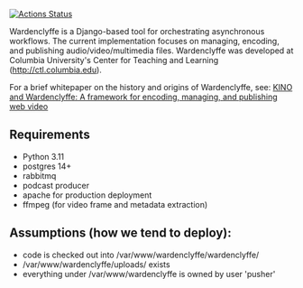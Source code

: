 [![Actions Status](https://github.com/ccnmtl/wardenclyffe/workflows/build-and-test/badge.svg)](https://github.com/ccnmtl/wardenclyffe/actions)


Wardenclyffe is a Django-based tool for orchestrating asynchronous
workflows. The current implementation focuses on managing, encoding,
and publishing audio/video/multimedia files. Wardenclyffe was developed
at Columbia University's Center for Teaching and Learning
(http://ctl.columbia.edu).

For a brief whitepaper on the history and origins of Wardenclyffe, see:
[KINO and Wardenclyffe: A framework for encoding, managing, and publishing web video](https://docs.google.com/document/d/1Wux_2tpNgjt9wA7I-ZoVNdA6Eoxof3d3r7e3bx8WOlM/edit?usp=sharing)

## Requirements

* Python 3.11
* postgres 14+
* rabbitmq
* podcast producer
* apache for production deployment
* ffmpeg (for video frame and metadata extraction)

## Assumptions (how we tend to deploy): ##

* code is checked out into /var/www/wardenclyffe/wardenclyffe/
* /var/www/wardenclyffe/uploads/ exists
* everything under /var/www/wardenclyffe is owned by user 'pusher'
